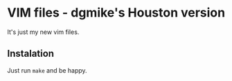 # VIM files - dgmike's Houston version

It's just my new vim files.

## Instalation

Just run `make` and be happy.
